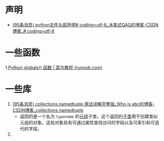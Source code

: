 # 声明

- [(95条消息) python文件头部声明# coding=utf-8_冰美式QAQ的博客-CSDN博客_# coding=utf-8](https://blog.csdn.net/daningliu/article/details/121617391)

# 一些函数

1.[Python globals() 函数 | 菜鸟教程 (runoob.com)](https://www.runoob.com/python/python-func-globals.html)

# 一些库

1. [(95条消息) collections.namedtuple 用法详解完整版_Who is abc的博客-CSDN博客_collections namedtuple](https://blog.csdn.net/m0_37586991/article/details/103713691)
   - 返回的是一个名为 `typename` 的[元组](https://so.csdn.net/so/search?q=元组&spm=1001.2101.3001.7020)子类。这个返回的[子类](https://so.csdn.net/so/search?q=子类&spm=1001.2101.3001.7020)用于创建类似元组的对象，这些对象具有可通过属性查找访问的字段以及可索引和可迭代的字段。
2. 

